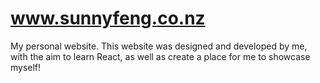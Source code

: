 # www.sunnyfeng.co.nz
My personal website. This website was designed and developed by me, with the aim to learn React, as well as create a place for me to showcase myself!
